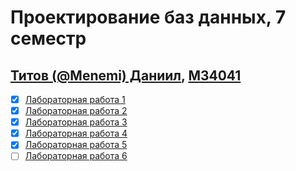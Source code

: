 # Проектирование баз данных, 7 семестр

## [Титов (@Menemi) Даниил](https://t.me/Menemi), [M34041](https://m34041.notion.site/M34041-784ae713119e4d208d42bd32e8ff6e7b?pvs=4)

- [x] [Лабораторная работа 1](https://github.com/Menemi/IS-2023-database-design-7-sem/tree/master/Lab1)
- [x] [Лабораторная работа 2](https://github.com/Menemi/IS-2023-database-design-7-sem/tree/master/Lab2)
- [x] [Лабораторная работа 3](https://github.com/Menemi/IS-2023-database-design-7-sem/tree/master/Lab3)
- [x] [Лабораторная работа 4](https://github.com/Menemi/IS-2023-database-design-7-sem/tree/master/Lab4)
- [x] [Лабораторная работа 5](https://github.com/Menemi/IS-2023-database-design-7-sem/tree/master/Lab5)
- [ ] [Лабораторная работа 6](https://github.com/Menemi/IS-2023-database-design-7-sem/tree/master/Lab6)
